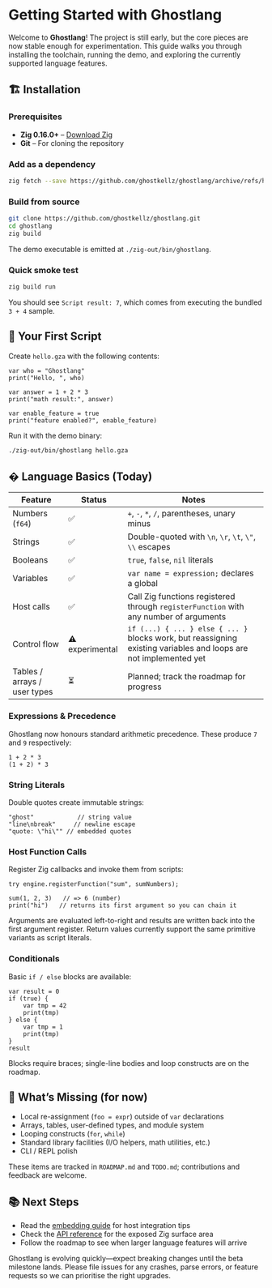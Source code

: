 # Getting Started with Ghostlang

Welcome to **Ghostlang**! The project is still early, but the core pieces are now stable enough for experimentation. This guide walks you through installing the toolchain, running the demo, and exploring the currently supported language features.

## 🏗️ Installation

### Prerequisites

- **Zig 0.16.0+** – [Download Zig](https://ziglang.org/download/)
- **Git** – For cloning the repository

### Add as a dependency

```bash
zig fetch --save https://github.com/ghostkellz/ghostlang/archive/refs/heads/main.tar.gz
```

### Build from source

```bash
git clone https://github.com/ghostkellz/ghostlang.git
cd ghostlang
zig build
```

The demo executable is emitted at `./zig-out/bin/ghostlang`.

### Quick smoke test

```bash
zig build run
```

You should see `Script result: 7`, which comes from executing the bundled `3 + 4` sample.

## 🚀 Your First Script

Create `hello.gza` with the following contents:

```ghost
var who = "Ghostlang"
print("Hello, ", who)

var answer = 1 + 2 * 3
print("math result:", answer)

var enable_feature = true
print("feature enabled?", enable_feature)
```

Run it with the demo binary:

```bash
./zig-out/bin/ghostlang hello.gza
```

## � Language Basics (Today)

| Feature | Status | Notes |
| --- | --- | --- |
| Numbers (`f64`) | ✅ | `+`, `-`, `*`, `/`, parentheses, unary minus | 
| Strings | ✅ | Double-quoted with `\n`, `\r`, `\t`, `\"`, `\\` escapes |
| Booleans | ✅ | `true`, `false`, `nil` literals |
| Variables | ✅ | `var name = expression;` declares a global |
| Host calls | ✅ | Call Zig functions registered through `registerFunction` with any number of arguments |
| Control flow | ⚠️ experimental | `if (...) { ... } else { ... }` blocks work, but reassigning existing variables and loops are not implemented yet |
| Tables / arrays / user types | ⏳ | Planned; track the roadmap for progress |

### Expressions & Precedence

Ghostlang now honours standard arithmetic precedence. These produce `7` and `9` respectively:

```ghost
1 + 2 * 3
(1 + 2) * 3
```

### String Literals

Double quotes create immutable strings:

```ghost
"ghost"            // string value
"line\nbreak"     // newline escape
"quote: \"hi\"" // embedded quotes
```

### Host Function Calls

Register Zig callbacks and invoke them from scripts:

```zig
try engine.registerFunction("sum", sumNumbers);
```

```ghost
sum(1, 2, 3)   // => 6 (number)
print("hi")   // returns its first argument so you can chain it
```

Arguments are evaluated left-to-right and results are written back into the first argument register. Return values currently support the same primitive variants as script literals.

### Conditionals

Basic `if / else` blocks are available:

```ghost
var result = 0
if (true) {
    var tmp = 42
    print(tmp)
} else {
    var tmp = 1
    print(tmp)
}
result
```

Blocks require braces; single-line bodies and loop constructs are on the roadmap.

## 🧪 What’s Missing (for now)

- Local re-assignment (`foo = expr`) outside of `var` declarations
- Arrays, tables, user-defined types, and module system
- Looping constructs (`for`, `while`)
- Standard library facilities (I/O helpers, math utilities, etc.)
- CLI / REPL polish

These items are tracked in `ROADMAP.md` and `TODO.md`; contributions and feedback are welcome.

## 📚 Next Steps

- Read the [embedding guide](embedding.md) for host integration tips
- Check the [API reference](api.md) for the exposed Zig surface area
- Follow the roadmap to see when larger language features will arrive

Ghostlang is evolving quickly—expect breaking changes until the beta milestone lands. Please file issues for any crashes, parse errors, or feature requests so we can prioritise the right upgrades.